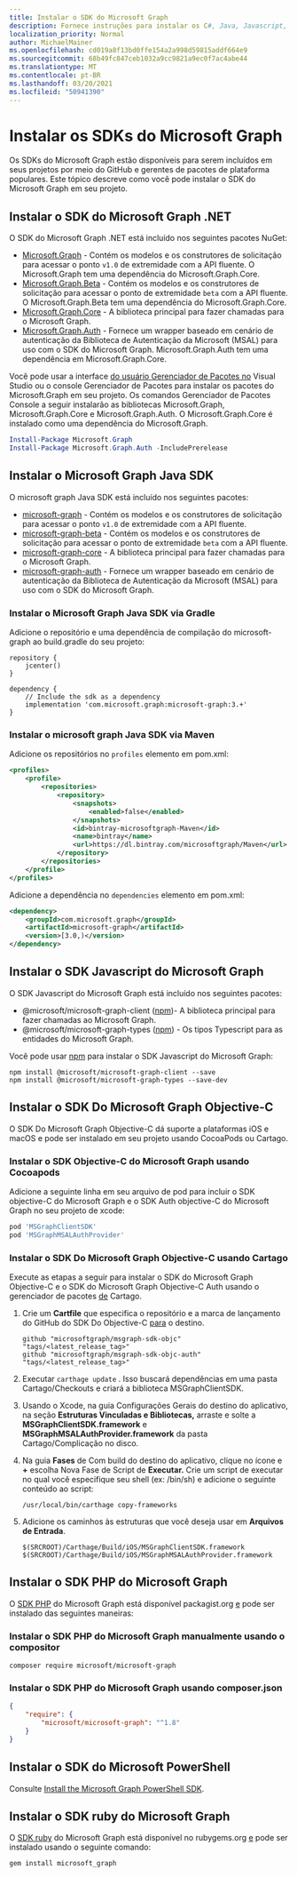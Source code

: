 ```yaml
---
title: Instalar o SDK do Microsoft Graph
description: Fornece instruções para instalar os C#, Java, Javascript, Objective-C, PHP e Ruby Microsoft Graph SDKs.
localization_priority: Normal
author: MichaelMainer
ms.openlocfilehash: cd019a8f13bd0ffe154a2a998d59815addf664e9
ms.sourcegitcommit: 68b49fc847ceb1032a9cc9821a9ec0f7ac4abe44
ms.translationtype: MT
ms.contentlocale: pt-BR
ms.lasthandoff: 03/20/2021
ms.locfileid: "50941390"
---
```

# <a name="install-the-microsoft-graph-sdks"></a>Instalar os SDKs do Microsoft Graph

Os SDKs do Microsoft Graph estão disponíveis para serem incluídos em seus projetos por meio do GitHub e gerentes de pacotes de plataforma populares. Este tópico descreve como você pode instalar o SDK do Microsoft Graph em seu projeto.

## <a name="install-the-microsoft-graph-net-sdk"></a>Instalar o SDK do Microsoft Graph .NET

O SDK do Microsoft Graph .NET está incluído nos seguintes pacotes NuGet:

- [Microsoft.Graph](https://github.com/microsoftgraph/msgraph-sdk-dotnet) - Contém os modelos e os construtores de solicitação para acessar o ponto `v1.0` de extremidade com a API fluente. O Microsoft.Graph tem uma dependência do Microsoft.Graph.Core.
- [Microsoft.Graph.Beta](https://github.com/microsoftgraph/msgraph-beta-sdk-dotnet) - Contém os modelos e os construtores de solicitação para acessar o ponto de extremidade `beta` com a API fluente. O Microsoft.Graph.Beta tem uma dependência do Microsoft.Graph.Core.
- [Microsoft.Graph.Core](https://github.com/microsoftgraph/msgraph-sdk-dotnet) - A biblioteca principal para fazer chamadas para o Microsoft Graph.
- [Microsoft.Graph.Auth](https://github.com/microsoftgraph/msgraph-sdk-dotnet-auth) - Fornece um wrapper baseado em cenário de autenticação da Biblioteca de Autenticação da Microsoft (MSAL) para uso com o SDK do Microsoft Graph. Microsoft.Graph.Auth tem uma dependência em Microsoft.Graph.Core.

Você pode usar a interface [do usuário Gerenciador de Pacotes no](/nuget/quickstart/install-and-use-a-package-in-visual-studio) Visual Studio ou o console Gerenciador de Pacotes para instalar os pacotes do Microsoft.Graph em seu projeto. Os comandos Gerenciador de Pacotes Console a seguir instalarão as bibliotecas Microsoft.Graph, Microsoft.Graph.Core e Microsoft.Graph.Auth. O Microsoft.Graph.Core é instalado como uma dependência do Microsoft.Graph.

```PowerShell
Install-Package Microsoft.Graph
Install-Package Microsoft.Graph.Auth -IncludePrerelease
```

## <a name="install-the-microsoft-graph-java-sdk"></a>Instalar o Microsoft Graph Java SDK

O microsoft graph Java SDK está incluído nos seguintes pacotes:

- [microsoft-graph](https://github.com/microsoftgraph/msgraph-sdk-java) - Contém os modelos e os construtores de solicitação para acessar o ponto `v1.0` de extremidade com a API fluente.
- [microsoft-graph-beta](https://github.com/microsoftgraph/msgraph-beta-sdk-java) - Contém os modelos e os construtores de solicitação para acessar o ponto de extremidade `beta` com a API fluente.
- [microsoft-graph-core](https://github.com/microsoftgraph/msgraph-sdk-java-core) - A biblioteca principal para fazer chamadas para o Microsoft Graph.
- [microsoft-graph-auth](https://github.com/microsoftgraph/msgraph-sdk-java-auth) - Fornece um wrapper baseado em cenário de autenticação da Biblioteca de Autenticação da Microsoft (MSAL) para uso com o SDK do Microsoft Graph.

### <a name="install-the-microsoft-graph-java-sdk-via-gradle"></a>Instalar o Microsoft Graph Java SDK via Gradle

Adicione o repositório e uma dependência de compilação do microsoft-graph ao build.gradle do seu projeto:

```Gradle
repository {
    jcenter()
}

dependency {
    // Include the sdk as a dependency
    implementation 'com.microsoft.graph:microsoft-graph:3.+'
}
```

### <a name="install-the-microsoft-graph-java-sdk-via-maven"></a>Instalar o microsoft graph Java SDK via Maven

Adicione os repositórios no `profiles` elemento em pom.xml:

```xml
<profiles>
    <profile>
        <repositories>
            <repository>
                <snapshots>
                    <enabled>false</enabled>
                </snapshots>
                <id>bintray-microsoftgraph-Maven</id>
                <name>bintray</name>
                <url>https://dl.bintray.com/microsoftgraph/Maven</url>
            </repository>
        </repositories>
    </profile>
</profiles>
```

Adicione a dependência no `dependencies` elemento em pom.xml:

```xml
<dependency>
    <groupId>com.microsoft.graph</groupId>
    <artifactId>microsoft-graph</artifactId>
    <version>[3.0,)</version>
</dependency>
```

## <a name="install-the-microsoft-graph-javascript-sdk"></a>Instalar o SDK Javascript do Microsoft Graph

O SDK Javascript do Microsoft Graph está incluído nos seguintes pacotes:

- @microsoft/microsoft-graph-client ([npm](https://www.npmjs.com/package/@microsoft/microsoft-graph-client))- A biblioteca principal para fazer chamadas ao Microsoft Graph.
- @microsoft/microsoft-graph-types ([npm](https://www.npmjs.com/package/@microsoft/microsoft-graph-types)) - Os tipos Typescript para as entidades do Microsoft Graph.

Você pode usar [npm](https://www.npmjs.com) para instalar o SDK Javascript do Microsoft Graph:

```Shell
npm install @microsoft/microsoft-graph-client --save
npm install @microsoft/microsoft-graph-types --save-dev
```

## <a name="install-the-microsoft-graph-objective-c-sdk"></a>Instalar o SDK Do Microsoft Graph Objective-C

O SDK Do Microsoft Graph Objective-C dá suporte a plataformas iOS e macOS e pode ser instalado em seu projeto usando CocoaPods ou Cartago.

### <a name="install-the-microsoft-graph-objective-c-sdk-using-cocoapods"></a>Instalar o SDK Objective-C do Microsoft Graph usando Cocoapods

Adicione a seguinte linha em seu arquivo de pod para incluir o SDK objective-C do Microsoft Graph e o SDK Auth objective-C do Microsoft Graph no seu projeto de xcode:

```ruby
pod 'MSGraphClientSDK'
pod 'MSGraphMSALAuthProvider'
```

### <a name="install-the-microsoft-graph-objective-c-sdk-using-carthage"></a>Instalar o SDK Do Microsoft Graph Objective-C usando Cartago

Execute as etapas a seguir para instalar o SDK do Microsoft Graph Objective-C e o SDK do Microsoft Graph Objective-C Auth usando o gerenciador de pacotes [de](https://github.com/Carthage/Carthage) Cartago.

1. Crie um **Cartfile** que especifica o repositório e a marca de lançamento do GitHub do SDK Do Objective-C [para](https://github.com/microsoftgraph/msgraph-sdk-objc/releases) o destino.

    ```text
    github "microsoftgraph/msgraph-sdk-objc" "tags/<latest_release_tag>"
    github "microsoftgraph/msgraph-sdk-objc-auth" "tags/<latest_release_tag>"
    ```

1. Executar `carthage update` . Isso buscará dependências em uma pasta Cartago/Checkouts e criará a biblioteca MSGraphClientSDK.

1. Usando o Xcode, na  guia Configurações Gerais do destino do aplicativo, na seção **Estruturas Vinculadas e Bibliotecas,** arraste e solte a **MSGraphClientSDK.framework** e **MSGraphMSALAuthProvider.framework** da pasta Cartago/Complicação no disco.

1. Na guia **Fases** de Com build do destino do aplicativo, clique no ícone e **+** escolha Nova Fase de Script de **Executar.** Crie um script de executar no qual você especifique seu shell (ex: /bin/sh) e adicione o seguinte conteúdo ao script:

    ```Shell
    /usr/local/bin/carthage copy-frameworks
    ```

1. Adicione os caminhos às estruturas que você deseja usar em **Arquivos de Entrada**.

    ```Shell
    $(SRCROOT)/Carthage/Build/iOS/MSGraphClientSDK.framework
    $(SRCROOT)/Carthage/Build/iOS/MSGraphMSALAuthProvider.framework
    ```

## <a name="install-the-microsoft-graph-php-sdk"></a>Instalar o SDK PHP do Microsoft Graph

O [SDK PHP](https://github.com/microsoftgraph/msgraph-sdk-php) do Microsoft Graph está disponível packagist.org [e](https://packagist.org/packages/microsoft/microsoft-graph) pode ser instalado das seguintes maneiras:

### <a name="install-the-microsoft-graph-php-sdk-manually-using-composer"></a>Instalar o SDK PHP do Microsoft Graph manualmente usando o compositor

```Shell
composer require microsoft/microsoft-graph
```

### <a name="install-the-microsoft-graph-php-sdk-using-composerjson"></a>Instalar o SDK PHP do Microsoft Graph usando composer.json

```json
{
    "require": {
        "microsoft/microsoft-graph": "^1.8"
    }
}
```

## <a name="install-the-microsoft-powershell-sdk"></a>Instalar o SDK do Microsoft PowerShell

Consulte [Install the Microsoft Graph PowerShell SDK](../powershell/installation.md).

## <a name="install-the-microsoft-graph-ruby-sdk"></a>Instalar o SDK ruby do Microsoft Graph

O [SDK ruby](https://github.com/microsoftgraph/msgraph-sdk-ruby) do Microsoft Graph está disponível no rubygems.org [e](https://rubygems.org/) pode ser instalado usando o seguinte comando:

```ruby
gem install microsoft_graph
```
